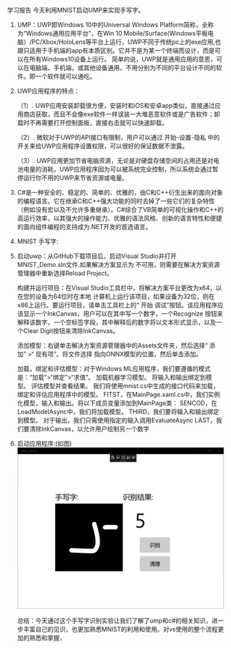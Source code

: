 学习报告
今天利用MNIST启动UMP来实现手写字。
1. UMP：UWP即Windows 10中的Universal Windows Platform简称，全称为“Windows通用应用平台”，在Win 10 Mobile/Surface(Windows平板电脑）/PC/Xbox/HoloLens等平台上运行，UWP不同于传统pc上的exe应用,也跟只适用于手机端的app有本质区别。它并不是为某一个终端而设计，而是可以在所有Windows10设备上运行。
简单的说，UWP就是通用应用的意思，可以在电脑端，手机端，或其他设备通用。不用分别为不同的平台设计不同的软件。即一个软件就可以通吃。
2. UWP应用程序的特点：
   
   （1）. UWP应用安装卸载很方便，安装时和iOS和安卓app类似，直接通过应用商店获取，而且不会像exe软件一样误装一大堆恶意软件或是广告软件；卸载时不再需要打开控制面板，直接右击就可以快速卸载。

   （2）. 微软对于UWP的API接口有限制，用户可以通过 开始-设置-隐私 中的开关来给UWP应用程序设置权限，可以很好的保证数据不泄露。

   （3）. UWP应用更加节省电脑资源，无论是对硬盘存储空间的占用还是对电池电量的消耗，UWP应用程序因为可以被系统完全控制，所以系统会通过暂停运行你不用的UWP来节省资源或电量。
3. C#是一种安全的、稳定的、简单的、优雅的，由C和C++衍生出来的面向对象的编程语言。它在继承C和C++强大功能的同时去掉了一些它们的复杂特性（例如没有宏以及不允许多重继承）。C#综合了VB简单的可视化操作和C++的高运行效率，以其强大的操作能力、优雅的语法风格、创新的语言特性和便捷的面向组件编程的支持成为.NET开发的首选语言。
4. MNIST 手写字:
5. 
   启动uwp：从GitHub下载项目后，启动Visual Studio并打开MNIST_Demo.sln文件.如果解决方案显示为
           不可用，则需要在解决方案资源管理器中重新选择Reload Project。

   构建并运行项目：在Visual Studio工具栏中，将解决方案平台更改为x64，以在您的设备为64位时在本地         计算机上运行该项目，如果设备为32位，则在x86上运行。要运行项目，请单击工具栏上的“ 开始         调试”按钮。该应用程序应该显示一个InkCanvas，用户可以在其中写一个数字，一个Recognize         按钮来解释该数字，一个空标签字段，其中解释后的数字将以文本形式显示，以及一个Clear            Digit按钮来清除InkCanvas。

   添加模型：右键单击解决方案资源管理器中的Assets文件夹，然后选择“ 添加” >“ 现有项”。将文件选择           指向ONNX模型的位置，然后单击添加。

   加载，绑定和评估模型：对于Windows ML应用程序，我们要遵循的模式是：“加载”>“绑定”>“求值”。
            加载机器学习模型。 将输入和输出绑定到模型。 评估模型并查看结果。 我们将使用mnist.cs中生成的接口代码来加载，绑定和评估应用程序中的模型。
            FITST，在MainPage.xaml.cs中，我们实例化模型，输入和输出。将以下成员变量添加到MainPage类：
            SENCOD，在LoadModelAsync中，我们将加载模型。
            THIRD，我们要将输入和输出绑定到模型。
            对于输出，我们只需使用指定的输入调用EvaluateAsync
            LAST，我们要清除InkCanvas，以允许用户绘制另一个数字
6. 启动应用程序:(如图)
   ![](media/A.png)

   总结：今天通过这个手写字识别实验让我们了解了ump和c#的相关知识，进一步丰富自己的见识，也更加熟悉MNIST的利用和使用。对vs使用的整个流程更加的熟悉和掌握，

